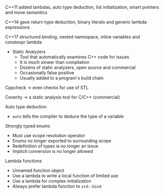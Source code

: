 C++11 added lambdas, auto type deduction, list initialization, smart pointers and move semantics

C++14 gave return type deduction, binary literals and generic lambda expressions

C++17 structured binding, nested namespace, inline variables and constexpr lambda

- Static Analyzers
    - Tool that automatically examines C++ code for issues
    - It is much slower than compilation
    - Dozens of static analyzers, open source and commercial
    - Occasionally false positive
    - Usually added to a program's build chain

Cppcheck -> even checks for use of STL

Coverity -> a static analysis tool for C/C++ (commercial)

Auto type deduction
- `auto` tells the compiler to deduce the type of a variable

Strongly typed enums
- Must use scope resolution operator
- Enums no longer exported to surrounding scope
- Redefinition of types ia no longer an issue
- Implicit conversion is no longer allowed


Lambda functions
- Unnamed function object
- Use a lambda to write a local function of limited use
- Use a lambda for complex initialization
- Always prefer lambda function to `std::bind`